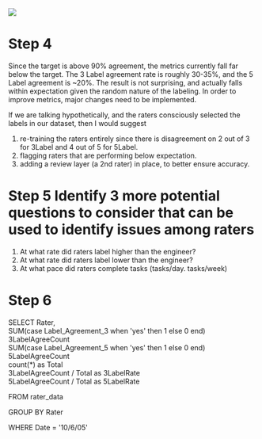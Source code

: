 <img src="https://i.imgur.com/7yjjkck.png">

# Step 4

Since the target is above 90% agreement, the metrics currently fall far below the target. The 3 Label agreement rate is roughly 30-35%, and the 5 Label agreement is ~20%. The result is not surprising, and actually falls within expectation given the random nature of the labeling. In order to improve metrics, major changes need to be implemented.

If we are talking hypothetically, and the raters consciously selected the labels in our dataset, then I would suggest

1. re-training the raters entirely since there is disagreement on 2 out of 3 for 3Label and 4 out of 5 for 5Label.
2. flagging raters that are performing below expectation.
3. adding a review layer (a 2nd rater) in place, to better ensure accuracy.

# Step 5 Identify 3 more potential questions to consider that can be used to identify issues among raters

1. At what rate did raters label higher than the engineer?
2. At what rate did raters label lower than the engineer?
3. At what pace did raters complete tasks (tasks/day. tasks/week)

# Step 6

SELECT
Rater,    
SUM(case Label_Agreement_3 when 'yes' then 1 else 0 end) 3LabelAgreeCount  
SUM(case Label_Agreement_5 when 'yes' then 1 else 0 end) 5LabelAgreeCount  
count(\*) as Total  
3LabelAgreeCount / Total as 3LabelRate  
5LabelAgreeCount / Total as 5LabelRate  

FROM rater_data

GROUP BY Rater

WHERE Date = '10/6/05'
